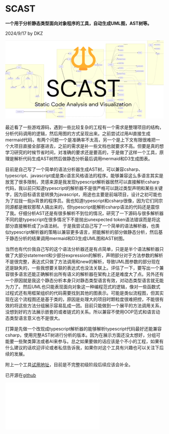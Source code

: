 # SCAST

**一个用于分析静态类型面向对象程序的工具，自动生成UML图，AST树等。**

2024/9/17 by DKZ

![](./blogImg/scastbanner.png)


最近看了一些游戏源码，遇到一些比较复杂的工程有一个需求是整理项目的结构，分析代码调用的逻辑，然后用图的方式呈现出来。之前尝试过用AI直接生成mermaid代码，有两个问题一个是准确率不太高，另一个是上下文有限很难把一个大项目直接全部塞进去，之前的需求是补一些文档也就要求不高。但要是真的想学习研究的时候节省时间，对准确的要求还是要高的，于是做了这样一个工具，原理是解析代码生成AST树然后做静态分析最后调用mermaid和D3生成图表。  

目前是自己写了一个简单的语法分析器生成AST树，可以兼容csharp、typescript、javascript或是类c语言风格语法的程序。能够兼容这么多语言其实是放宽了很多限制，灵感来源是我发现typescript解析器居然可以直接解析csharp代码，我以前只知道typescript的解析器不是很严格可以跳过类型声明和某些关键字，因为目标语言是转换为javascript，用途也主要是前端项目，设计之初可能也为了拉拢一些js背景的程序员。我也知道typescript和csharp很像，因为它们同宗同源都是微软那帮人搞出来的，但typescript能解析csharp语法的代码还是震惊了我。仔细分析AST还是有很多解析不到位的情况，研究了一下源码与很多解析器不同的是typescript在很多情况下不是抛出unexpected token语法错误而是将这部分直接解析成了js语法树。  于是我尝试自己写了一个简单的语法解析器，也类似typescript解析器的策略以兼容更多语言，把能解析的部分做静态分析，然后基于静态分析的结果调用mermaid和D3生成UML图和AST树图。  

当然也有代价我自己写的这个语法分析器还是有点简单，只是是半个语法解析器只做了大部分statement和少部分expression的解析，声明部分对于方法参数的解析不是很完整，表达式只做了方法调用和new的解析，导致UML图参数的部分现在还是缺失的，一些我想要关联的表达式也没法关联上。评估了一下，要写出一个兼容很多语言还能正确解析出所有语义的解析器在架构上还是难度大了点。另外还有一个原因就是我这个静态分析本身只对静态类型语言有效，对动态类型语言就无能为力了。然后UML也只能表现面向对象这一种编程范式的逻辑，像对一些函数式过程式还有用框架组织的代码需要找到其他的图表示。可能是类似流程图，但其实现在这个流程图还是基于类的，原因是处理大的项目时颗粒度很难把控，不能很有效的将这些方法分组展示容易乱成一团。目前只能做到一个展平的方法调用关系，没想到好的方法展示嵌套的或者链式的关系。所以兼容不使用OOP范式和语言动态类型语言意义也不是很大。 

打算是先做一个改现成typescript解析器的能够解析typescript代码最好还能兼容csharp，使用完整AST树进行分析的版本。因为在展示方面还没太想好，分组可能要一些聚类算法或者AI来参与。总之如果要做的话应该是个不小的工程，如果有什么建议的话欢迎评论或者私信告诉我，如果你对这个工具有兴趣也可以关注下后续的发展。  

附上一个工具[试用地址](/template/SCAST_TS.html)，目前是不完整初级阶段后续应该会补全。  

已开源在[github](https://github.com/davidkingzyb/SCAST)

<iframe src="//player.bilibili.com/player.html?isOutside=true&aid=113289426109956&bvid=BV1QK2QYXEPW&cid=26246841742&p=1" scrolling="no" border="0" frameborder="no" framespacing="0" allowfullscreen="true"></iframe>






